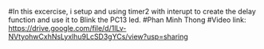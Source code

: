 #In this excercise, i setup and using timer2 with interupt to create the delay function and use it to Blink the PC13 led.
#Phan Minh Thong
#Video link: https://drive.google.com/file/d/1lLv-NVtyohwCxhNsLyxlhu9LcSD3gYCs/view?usp=sharing
